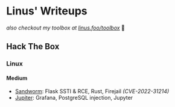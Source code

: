 # Linus' Writeups

_also checkout my toolbox at [linus.foo/toolbox](https://linus.foo/toolbox)_ 🧰

## Hack The Box

### Linux

#### Medium
- [Sandworm](htb/Sandworm.md): Flask SSTI & RCE, Rust, Firejail *(CVE-2022-31214)* 
- [Jupiter](htb/Jupiter.md): Grafana, PostgreSQL injection, Jupyter